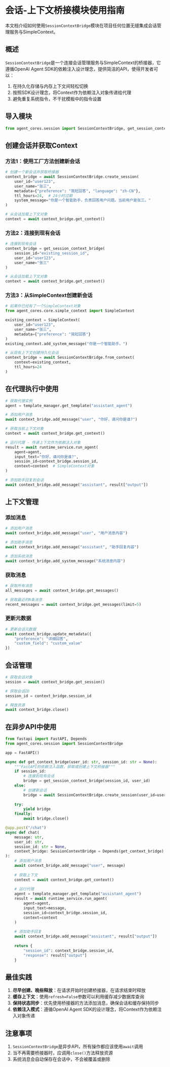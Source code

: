 # 会话-上下文桥接模块使用指南

本文档介绍如何使用`SessionContextBridge`模块在项目任何位置无缝集成会话管理服务与SimpleContext。

## 概述

`SessionContextBridge`是一个连接会话管理服务与SimpleContext的桥接器，它遵循OpenAI Agent SDK的依赖注入设计理念，提供简洁的API，使得开发者可以：

1. 在持久化存储与内存上下文间轻松切换
2. 按照SDK设计理念，将Context作为依赖注入对象传递给代理
3. 避免重复系统指令，不干扰模板中的指令设置

## 导入模块

```python
from agent_cores.session import SessionContextBridge, get_session_context_bridge
```

## 创建会话并获取Context

### 方法1：使用工厂方法创建新会话

```python
# 创建一个新会话并获取桥接器
context_bridge = await SessionContextBridge.create_session(
    user_id="user123",
    user_name="张三",
    metadata={"preference": "简短回答", "language": "zh-CN"},
    ttl_hours=24,  # 24小时过期
    system_message="你是一个智能助手，负责回答用户问题。当前用户是张三。"
)

# 从会话加载上下文对象
context = await context_bridge.get_context()
```

### 方法2：连接到现有会话

```python
# 连接到现有会话
context_bridge = get_session_context_bridge(
    session_id="existing_session_id",
    user_id="user123",
    user_name="张三"
)

# 从会话加载上下文对象
context = await context_bridge.get_context()
```

### 方法3：从SimpleContext创建新会话

```python
# 如果你已经有了一个SimpleContext对象
from agent_cores.core.simple_context import SimpleContext

existing_context = SimpleContext(
    user_id="user123",
    user_name="张三",
    metadata={"preference": "简短回答"}
)
existing_context.add_system_message("你是一个智能助手。")

# 从现有上下文创建持久化会话
context_bridge = await SessionContextBridge.from_context(
    context=existing_context,
    ttl_hours=24
)
```

## 在代理执行中使用

```python
# 获取代理实例
agent = template_manager.get_template("assistant_agent")

# 添加用户消息
await context_bridge.add_message("user", "你好，请问你是谁?")

# 获取当前上下文对象
context = await context_bridge.get_context()

# 运行代理 - 传递上下文作为依赖注入对象
result = await runtime_service.run_agent(
    agent=agent,
    input_text="你好，请问你是谁?",
    session_id=context_bridge.session_id,
    context=context  # SimpleContext对象
)

# 添加助手回复到会话
await context_bridge.add_message("assistant", result["output"])
```

## 上下文管理

### 添加消息

```python
# 添加用户消息
await context_bridge.add_message("user", "用户消息内容")

# 添加助手消息
await context_bridge.add_message("assistant", "助手回复内容")

# 添加系统消息
await context_bridge.add_system_message("系统消息内容")
```

### 获取消息

```python
# 获取所有消息
all_messages = await context_bridge.get_messages()

# 获取最近的N条消息
recent_messages = await context_bridge.get_messages(limit=5)
```

### 更新元数据

```python
# 更新会话元数据
await context_bridge.update_metadata({
    "preference": "详细回答",
    "custom_field": "custom_value"
})
```

## 会话管理

```python
# 获取会话对象
session = await context_bridge.get_session()

# 获取会话ID
session_id = context_bridge.session_id

# 释放资源
await context_bridge.close()
```

## 在异步API中使用

```python
from fastapi import FastAPI, Depends
from agent_cores.session import SessionContextBridge

app = FastAPI()

async def get_context_bridge(user_id: str, session_id: str = None):
    """FastAPI的依赖注入函数，获取或创建上下文桥接器"""
    if session_id:
        # 连接到现有会话
        bridge = get_session_context_bridge(session_id, user_id)
    else:
        # 创建新会话
        bridge = await SessionContextBridge.create_session(user_id=user_id)
    
    try:
        yield bridge
    finally:
        await bridge.close()

@app.post("/chat")
async def chat(
    message: str,
    user_id: str,
    session_id: str = None,
    context_bridge: SessionContextBridge = Depends(get_context_bridge)
):
    # 添加用户消息
    await context_bridge.add_message("user", message)
    
    # 获取上下文
    context = await context_bridge.get_context()
    
    # 运行代理
    agent = template_manager.get_template("assistant_agent")
    result = await runtime_service.run_agent(
        agent=agent,
        input_text=message,
        session_id=context_bridge.session_id,
        context=context
    )
    
    # 添加助手回复
    await context_bridge.add_message("assistant", result["output"])
    
    return {
        "session_id": context_bridge.session_id,
        "response": result["output"]
    }
```

## 最佳实践

1. **尽早创建、晚些释放**：在请求开始时创建桥接器，在请求结束时释放
2. **缓存上下文**：使用`refresh=False`参数可以利用缓存减少数据库查询
3. **保持状态同步**：优先使用桥接器的方法添加消息，确保会话和缓存保持同步
4. **依赖注入模式**：遵循OpenAI Agent SDK的设计理念，将Context作为依赖注入对象传递

## 注意事项

1. `SessionContextBridge`是异步API，所有操作都应该使用`await`调用
2. 当不再需要桥接器时，应调用`close()`方法释放资源
3. 系统消息会自动保存在会话中，不会被覆盖或删除 